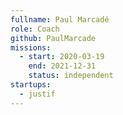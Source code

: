 ```yaml
---
fullname: Paul Marcadé
role: Coach
github: PaulMarcade
missions:
  - start: 2020-03-19
    end: 2021-12-31
    status: independent
startups:
  - justif
---
```

